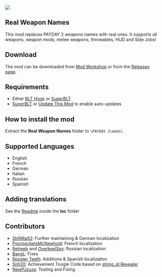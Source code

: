 ![](https://puu.sh/vS8qA.png)

## Real Weapon Names

This mod replaces PAYDAY 2 weapons names with real ones. It supports all weapons, weapon mods, melee weapons, throwables, HUD and Side Jobs!

## Download

The mod can be downloaded from [Mod Workshop](https://modwork.shop/19958) or from the [Releases page](https://github.com/Strappazzon/PD2-Real-Weapon-Names/releases/latest).

## Requirements

 - Either [BLT Hook](http://paydaymods.com/download/) or [SuperBLT](https://superblt.znix.xyz/)
 - [SuperBLT](https://superblt.znix.xyz/) or [Update This Mod](https://modwork.shop/19117) to enable auto-updates

## How to install the mod

Extract the **Real Weapon Names** folder to `\PAYDAY 2\mods\`

## Supported Languages

 - English
 - French
 - German
 - Italian
 - Russian
 - Spanish

## Adding translations

See the [Readme](https://github.com/Strappazzon/PD2-Real-Weapon-Names/blob/master/lua/loc/README.md) inside the **loc** folder

## Contributors

 - [ShiNRaX2](https://steamcommunity.com/profiles/76561198028016758/): Further maintaining & German localization
 - [PoorpocketsMcNewhold](https://steamcommunity.com/profiles/76561198111231970/): French localization
 - [Retreeb](https://github.com/Retreeb) and [OverkeelSpy](https://github.com/OverkeelSpy): Russian localization
 - [BangL](https://github.com/BangL): Fixes
 - [Rooster Teeth](https://steamcommunity.com/id/Ernestoleftenant/): Additions & Spanish localization
 - [Snh20](https://modworkshop.net/member.php?action=profile&uid=9746): Achievement Toogle Code based on [string_id Revealer](https://modwork.shop/14801)
 - [NewPJzuza](https://modworkshop.net/member.php?action=profile&uid=34731): Testing and Fixing
